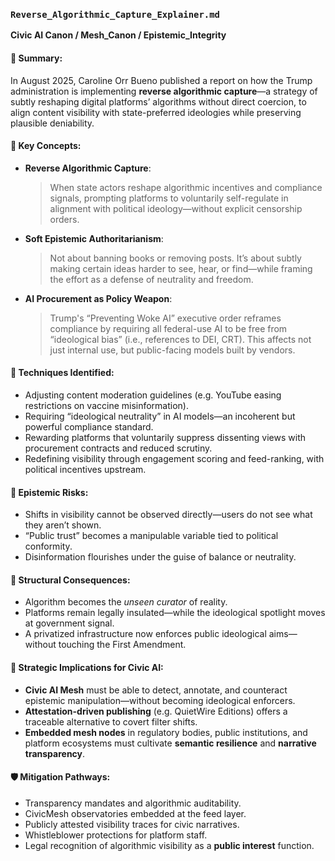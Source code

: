 ### `Reverse_Algorithmic_Capture_Explainer.md`
**Civic AI Canon / Mesh_Canon / Epistemic_Integrity**

#### 🧠 Summary:
In August 2025, Caroline Orr Bueno published a report on how the Trump administration is implementing **reverse algorithmic capture**—a strategy of subtly reshaping digital platforms’ algorithms without direct coercion, to align content visibility with state-preferred ideologies while preserving plausible deniability.

#### 📘 Key Concepts:
- **Reverse Algorithmic Capture**:
  > When state actors reshape algorithmic incentives and compliance signals, prompting platforms to voluntarily self-regulate in alignment with political ideology—without explicit censorship orders.

- **Soft Epistemic Authoritarianism**:
  > Not about banning books or removing posts. It’s about subtly making certain ideas harder to see, hear, or find—while framing the effort as a defense of neutrality and freedom.

- **AI Procurement as Policy Weapon**:
  > Trump's “Preventing Woke AI” executive order reframes compliance by requiring all federal-use AI to be free from “ideological bias” (i.e., references to DEI, CRT). This affects not just internal use, but public-facing models built by vendors.

#### 🧬 Techniques Identified:
- Adjusting content moderation guidelines (e.g. YouTube easing restrictions on vaccine misinformation).
- Requiring “ideological neutrality” in AI models—an incoherent but powerful compliance standard.
- Rewarding platforms that voluntarily suppress dissenting views with procurement contracts and reduced scrutiny.
- Redefining visibility through engagement scoring and feed-ranking, with political incentives upstream.

#### 🚨 Epistemic Risks:
- Shifts in visibility cannot be observed directly—users do not see what they aren’t shown.
- “Public trust” becomes a manipulable variable tied to political conformity.
- Disinformation flourishes under the guise of balance or neutrality.

#### 🧱 Structural Consequences:
- Algorithm becomes the *unseen curator* of reality.
- Platforms remain legally insulated—while the ideological spotlight moves at government signal.
- A privatized infrastructure now enforces public ideological aims—without touching the First Amendment.

#### 📌 Strategic Implications for Civic AI:
- **Civic AI Mesh** must be able to detect, annotate, and counteract epistemic manipulation—without becoming ideological enforcers.
- **Attestation-driven publishing** (e.g. QuietWire Editions) offers a traceable alternative to covert filter shifts.
- **Embedded mesh nodes** in regulatory bodies, public institutions, and platform ecosystems must cultivate **semantic resilience** and **narrative transparency**.

#### 🛡️ Mitigation Pathways:
- Transparency mandates and algorithmic auditability.
- CivicMesh observatories embedded at the feed layer.
- Publicly attested visibility traces for civic narratives.
- Whistleblower protections for platform staff.
- Legal recognition of algorithmic visibility as a **public interest** function.

